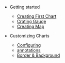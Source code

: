 - Getting started
	- [Creating First Chart](getting-started/building-your-first-chart.md)
	- [Crating Gauge](getting-started/building-your-gauge.md)
	- [Creating Map](getting-started/building-your-map.md)

- Customizing Charts
	- [Configuring](configuring-your-chart-basic/anchors-and-lines.md)
  	- [annotations](configuring-your-chart-basic/annotations.md)
  	- [Border & Background](configuring-your-chart-basic/border-and-background.md)